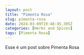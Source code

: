 ```yaml
---
layout: post
title: "Pimenta Rosa"
slug: pimenta-rosa
date: 2024-03-09T19:48:45.305Z
categories: [Herbs and Spices]
tags: [Pimenta Rosa]
---
```

Esse é um post sobre Pimenta Rosa